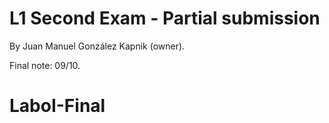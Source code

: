 # L1 Second Exam - Partial submission
By Juan Manuel González Kapnik (owner).

Final note: 09/10.
# LaboI-Final
